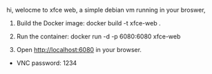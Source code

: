 hi, welocme to xfce web, a simple debian vm running in your broswer,


1. Build the Docker image:
docker build -t xfce-web .



2. Run the container:
docker run -d -p 6080:6080 xfce-web


3. Open [http://localhost:6080](http://localhost:6080) in your browser.

- VNC password: 1234
